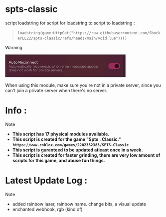 # spts-classic
script loadstring for script for loadstring to script to loadstring : 

> ``````loadstring(game:HttpGet("https://raw.githubusercontent.com/ShockerLL22/spts-classic/refs/heads/main/void.lua"))()``````

> [!WARNING]
> ![spts-classic Image](https://raw.githubusercontent.com/ShockerLL22/spts-classic/refs/heads/main/image.png)
> 
> When using this module, make sure you're not in a private server, since you can't join a private server when there's no server.
# Info : 
> [!NOTE] 
> - **This script has 17 physical modules available.**
> - **This script is created for the game "Spts : Classic." ```https://www.roblox.com/games/2202352383/SPTS-Classic```**
> - **This script is guranteed to be updated atleast once in a week.**
> - **This script is created for faster grinding, there are very low amount of scripts for this game, and abuse fun things.**
# Latest Update Log : 
> [!NOTE]  
> - added rainbow laser, rainbow name. change bits, a visual update
> - enchanted webhook, rgb (kind of)

